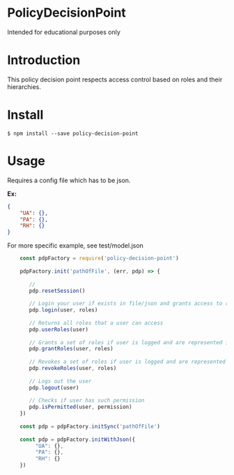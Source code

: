 # PolicyDecisionPoint
Intended for educational purposes only

# Introduction

This policy decision point respects access control 
based on roles and their hierarchies.

# Install
```
$ npm install --save policy-decision-point
```

# Usage
Requires a config file which has to be json.

**Ex:**
```json
{
    "UA": {},
    "PA": {},
    "RH": {}
}
```

For more specific example, see test/model.json

```js
    const pdpFactory = require('policy-decision-point')
    
    pdpFactory.init('pathOfFile', (err, pdp) => {
       
       //
       pdp.resetSession()
       
       // Login your user if exists in file/json and grants access to roles
       pdp.login(user, roles)
       
       // Returns all roles that a user can access 
       pdp.userRoles(user)
       
       // Grants a set of roles if user is logged and are represented in file/json
       pdp.grantRoles(user, roles)
       
       // Revokes a set of roles if user is logged and are represented in file/json
       pdp.revokeRoles(user, roles)
       
       // Logs out the user
       pdp.logout(user)
       
       // Checks if user has such permission
       pdp.isPermitted(user, permission)
    })
    
    const pdp = pdpFactory.initSync('pathOfFile')
     
    const pdp = pdpFactory.initWithJson({
         "UA": {},
         "PA": {},
         "RH": {}
    })
```



